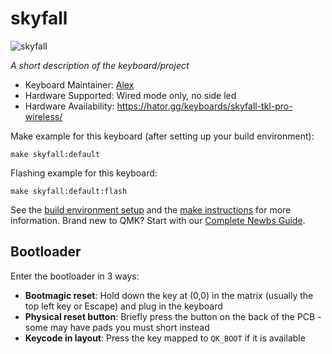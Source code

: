 # skyfall

![skyfall](https://imgur.com/a/dSAWPTC)

*A short description of the keyboard/project*

* Keyboard Maintainer: [Alex](https://github.com/AlexHtr)
* Hardware Supported: Wired mode only, no side led
* Hardware Availability: https://hator.gg/keyboards/skyfall-tkl-pro-wireless/

Make example for this keyboard (after setting up your build environment):

    make skyfall:default

Flashing example for this keyboard:

    make skyfall:default:flash

See the [build environment setup](https://docs.qmk.fm/#/getting_started_build_tools) and the [make instructions](https://docs.qmk.fm/#/getting_started_make_guide) for more information. Brand new to QMK? Start with our [Complete Newbs Guide](https://docs.qmk.fm/#/newbs).

## Bootloader

Enter the bootloader in 3 ways:

* **Bootmagic reset**: Hold down the key at (0,0) in the matrix (usually the top left key or Escape) and plug in the keyboard
* **Physical reset button**: Briefly press the button on the back of the PCB - some may have pads you must short instead
* **Keycode in layout**: Press the key mapped to `QK_BOOT` if it is available
